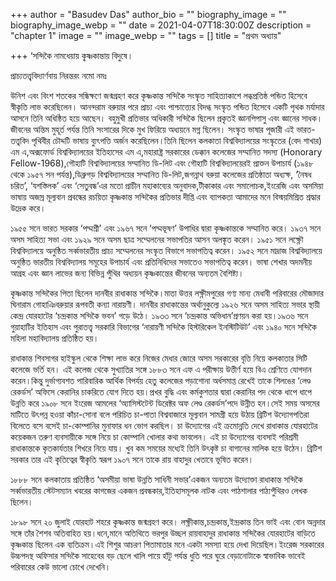 +++
author = "Basudev Das"
author_bio = ""
biography_image = ""
biography_image_webp = ""
date = 2021-04-07T18:30:00Z
description = "chapter 1"
image = ""
image_webp = ""
tags = []
title = "প্রথম অধ্যায়"

+++
‘সন্দিকৈ নামধেয়ায় কৃ্ষ্ণকান্তায় বিদুষে।

প্রাচ্যতত্ত্ববিদ্যার্ণবায় নিরন্তরং নমো নমঃ

উনিশ এবং বিংশ শতকের সন্ধিক্ষণে জন্মগ্রহণ করে কৃষ্ণকান্ত সন্দিকৈ সংস্কৃত সাহিত্যাকাশে লব্ধপ্রতিষ্ঠ পন্ডিত হিসেবে স্বীকৃতি লাভ করেছিলেন। আনন্দরাম বরুয়ার পরে প্রাচ্য এবং পাশ্চাত্ত্যের বিদগ্ধ সংস্কৃত পন্ডিত হিসেবে একটি পৃথক মর্যাদার আসনে তিনি অধিষ্ঠিত হয়ে আছেন। বহুমুখী প্রতিভার অধিকারী সন্দিকৈ ছিলেন প্রকৃতই জ্ঞানপিপাসু এবং জ্ঞানের সাধক।জীবনের অন্তিম মুহূর্ত পর্যন্ত তিনি সংসারের দিকে মুখ ফিরিয়ে অধ্যয়নে মগ্ন ছিলেন। সংস্কৃত ভাষার পূজারী এই ভারত-তত্ত্ববিদ পৃথিবীর চৌদ্দটি ভাষায় ব্যুৎপত্তি অর্জন করেছিলেন।তিনি ছিলেন কলকাতা বিশ্ববিদ্যালয়ের সংস্কৃতের (বেদ শাখার) এম এ,অক্সফোর্ড বিশ্ববিদ্যালয়ের ইতিহাসের এম এ,মহারাষ্ট্র সরকারের ডেক্কান কলেজের সম্মানিত সদস্য (Honorary Fellow-1968),গৌহাটি বিশ্ববিদ্যালয়ের সম্মানিত ডি-লিট এবং গৌহাটি বিশ্ববিদ্যালয়েরই প্রাক্তন উপাচার্য (১৯৪৮ থেকে ১৯৫৭ সন পর্যন্ত),ডিব্রুগড় বিশ্ববিদ্যালয়ের সম্মানিত ডি-লিট,জগন্নাথ বরুয়া কলেজের প্রতিষ্ঠাতা অধ্যক্ষ, ‘নৈষধ চরিত’, ‘যশস্তিলক’ এবং ‘সেতুবন্ধ’এর মতো প্রাচীন মহাকাব্যের অনুবাদক,টীকাকার এবং সমালোচক,ইংরেজি এবং অসমিয়া ভাষায় অজস্র মূল্যবান প্রবন্ধের রচয়িতা কৃষ্ণকান্ত সন্দিকৈর প্রতিভার দীপ্তি এবং ব্যাপকতা আমাদের মনে বিস্ময়মিশ্রিত শ্রদ্ধার উদ্রেক করে।

১৯৫৫ সনে ভারত সরকার ‘পদ্মশ্রী’ এবং ১৯৬৭ সনে ‘পদ্মভূষণ’ উপাধির দ্বারা কৃষ্ণকান্তকে সম্মানিত করে। ১৯৩৭ সনে অসম সাহিত্য সভা এবং ১৯২৯ সনে অসম ছাত্র সম্মেলনের সভাপতির আসন অলঙ্কৃত করেন। ১৯৫১ সনে লক্ষ্ণৌ বিশ্ববিদ্যালয়ে অনুষ্ঠিত সর্ব্বভারতীয় প্রাচ্য সম্মেলনের সংস্কৃত বিভাগে সভাপতিত্ব করেন। ১৯৫২ সনে মাদ্রাজ বিশ্ববিদ্যালয়ে অনুষ্ঠিত ভারতীয় বিশ্ববিদ্যালয় সমূহের উপাচার্য এবং প্রতিনিধিদের সভাতেও সভাপতিত্ব করেন। ভাষা শেখার অদমনীয় আগ্রহ এবং জ্ঞান লাভের জন্য বিভিন্ন পুঁথির অধ্যয়ন কৃষ্ণকান্তের জীবনের অন্যতম বৈশিষ্ট্য।

কৃষ্ণকান্ত সন্দিকৈর পিতা ছিলেন দানবীর রাধাকান্ত সন্দিকৈ।মাতা উত্তর লক্ষ্ণীমপুরের গণ্য মান্য মেধাবী পরিবারের মৌজাদার ঘিনারাম গোহাঞিবরুয়ার রূপবতী কন্যা নারায়ণী। দানবীর রাধাকান্তের অর্থানুকুল্যে ১৯২৬ সনে অসম সাহিত্য সভার স্থায়ী কেন্দ্র যোরহাটের ‘চন্দ্রকান্ত সন্দিকৈ ভবন’ গড়ে উঠে। ১৯৩৩ সনে ‘চন্দ্রকান্ত অভিধান’প্রণয়ন করা হয়।১৯৩৬ সনে গুয়াহাটির ইতিহাস এবং পুরাতত্ত্ব সরকারি বিভাগের ‘নারায়ণী সন্দিকৈ হিস্টরিকেল ইনস্টিটিউট’ এবং ১৯৪০ সনে সন্দিকৈ মহিলা মহাবিদ্যালয় প্রতিষ্ঠিত হয়।

রাধাকান্ত শিবসাগর হাইস্কুল থেকে শিক্ষা লাভ করে নিজের মেধার জোরে অসম সরকারের বৃত্তি নিয়ে কলকাতার সিটি কলেজে ভর্তি হন। এই কলেজ থেকে সুখ্যাতির সঙ্গে ১৮৮৩ সনে এফ এ পরীক্ষায় উত্তীর্ণ হয়ে বিএ শ্রেণিতে যোগদান করেন।কিন্তু দুর্ভাগ্যবশত পারিবারিক আর্থিক বিপর্যয় হেতু কলেজের পড়াশোনা অর্ধসমাপ্ত রেখেই তাকে শিলঙের ‘লেণ্ড রেকর্ডস’ অফিসে কেরানির চাকরিতে যোগ দিতে হয়।প্রখর বুদ্ধি এবং কর্মকুশতার দ্বারা কেরানির পদ থেকে ধাপে ধাপে উন্নতি করে ১৯০৮ সনে ইংরেজ আমলের ‘অ্যাসিস্টটেন্ট ডিরেক্টর অফ লেণ্ড রেকর্ডস’পদে উন্নীত হন।সেই সময় অসমের মাটিতে উৎপন্ন হওয়া কাঁচা-সোনা বলে পরিচিত চা-পাতা বিশ্ববাজারে মূল্যবান সামগ্রী হয়ে উঠায় ব্রিটিশ উদ্যোগপতিরা বিলেতে বসে বসেই চা-কোম্পানির মুনাফার ধন ভোগ করছিল। চা উদ্যোগের এই ক্রমোন্নতি দেখে রাধাকান্ত যোরহাটের কয়েকজন তরুণ ব্যবসায়ীকে সঙ্গে নিয়ে চা কোম্পানি খোলার কথা ভাবলেন। এই চা উদ্যোগের ব্যবসাই পরিশ্রমী রাধাকান্তকে কৃতকার্যতার শিখরে নিয়ে যায়। খুব কম সময়ের মধ্যেই তিনি উৎকৃষ্ট চা বাগানের মালিক হয়ে উঠেন। ব্রিটিশ সরকার তার এই কৃতিত্বের স্বীকৃতি স্বরূপ ১৯০৭ সনে তাকে রায় বাহাদুর খেতাবে ভূষিত করেন।

১৮৮৮ সনে কলকাতায় প্রতিষ্ঠিত ‘অসমীয়া ভাষা উন্নতি সাধিনী সভার’একজন অন্যতম উদ্যোক্তা রাধাকান্ত সন্দিকৈ সর্ব্বভারতীয় স্টেটসম্যান খবরের কাগজের একজন প্রবন্ধকার,ইতিহাসমূলক নাটক এবং পাঠশালার পাঠ্যপুঁথিরও লেখক ছিলেন।

১৮৯৮ সনে ২০ জুলাই যোরহাট শহরে কৃষ্ণকান্ত জন্মগ্রহণ করে। লক্ষ্ণীকান্ত,চন্দ্রকান্ত,ইন্দ্রকান্ত তিন ভাই এবং বোন অন্নদার সঙ্গে তাঁর শৈশব অতিবাহিত হয়।ধনে,মানে অতিথিতে ভরপুর উচ্ছল রায়বাহাদুর রাধাকান্ত সন্দিকৈর যোরহাটের বাড়িতে কৃষ্ণকান্ত ছিলেন এক ব্যতিক্রম।এই শিশুর আচরণ পিতামাতার মনে একটা সমস্যা হয়ে দেখা দিয়েছিল।ইংরেজ সরকারের উচ্চপদস্থ অফিসার সন্দিকৈ সাহেবের বড় ছেলে খালি পায়ে হাঁটু পর্যন্ত ধুতি পরে ঘুরে বেড়ানোটাকে স্বাভাবিক ভাবেই পরিবারের কেউ ভালো চোখে দেখেনি।